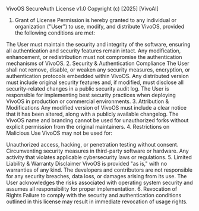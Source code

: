 VivoOS SecureAuth License v1.0
Copyright (c) [2025] [VivoAI]

1. Grant of License
Permission is hereby granted to any individual or organization ("User") to use, modify, and distribute VivoOS, provided the following conditions are met:

The User must maintain the security and integrity of the software, ensuring all authentication and security features remain intact.
Any modification, enhancement, or redistribution must not compromise the authentication mechanisms of VivoOS.
2. Security & Authentication Compliance
The User shall not remove, disable, or weaken any security measures, encryption, or authentication protocols embedded within VivoOS.
Any distributed version must include original security features and, if modified, must disclose all security-related changes in a public security audit log.
The User is responsible for implementing best security practices when deploying VivoOS in production or commercial environments.
3. Attribution & Modifications
Any modified version of VivoOS must include a clear notice that it has been altered, along with a publicly available changelog.
The VivoOS name and branding cannot be used for unauthorized forks without explicit permission from the original maintainers.
4. Restrictions on Malicious Use
VivoOS may not be used for:

Unauthorized access, hacking, or penetration testing without consent.
Circumventing security measures in third-party software or hardware.
Any activity that violates applicable cybersecurity laws or regulations.
5. Limited Liability & Warranty Disclaimer
VivoOS is provided "as is," with no warranties of any kind. The developers and contributors are not responsible for any security breaches, data loss, or damages arising from its use.
The User acknowledges the risks associated with operating system security and assumes all responsibility for proper implementation.
6. Revocation of Rights
Failure to comply with the security and authentication conditions outlined in this license may result in immediate revocation of usage rights.
